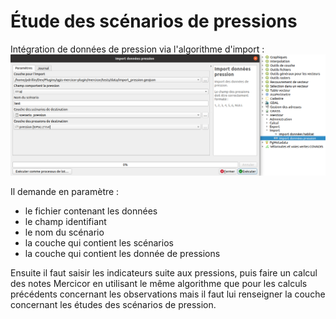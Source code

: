 # Étude des scénarios de pressions

Intégration de données de pression via l'algorithme d'import :
![import_pression](media/mercicor-import_pression.png)

Il demande en paramètre :

* le fichier contenant les données
* le champ identifiant
* le nom du scénario
* la couche qui contient les scénarios
* la couche qui contient les donnée de pressions

Ensuite il faut saisir les indicateurs suite aux pressions, puis faire un calcul des notes Mercicor en 
utilisant le même algorithme que pour les calculs précédents concernant les observations mais il faut 
lui renseigner la couche concernant les études des scénarios de pression.
